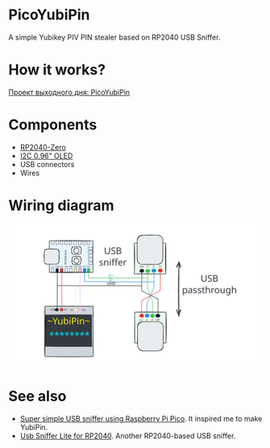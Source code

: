 # PicoYubiPin
A simple Yubikey PIV PIN stealer based on RP2040 USB Sniffer.

# How it works?
[Проект выходного дня: PicoYubiPin](https://ut.buglloc.com/iot/esphome/pico-yubipin/)

# Components
  - [RP2040-Zero](https://www.waveshare.com/wiki/RP2040-Zero)
  - [I2C 0.96" OLED](https://github.com/WeActStudio/WeActStudio.OLEDModule)
  - USB connectors
  - Wires

# Wiring diagram
![](./docs/wiring.svg)

# See also
  - [Super simple USB sniffer using Raspberry Pi Pico](https://github.com/tana/pico_usb_sniffer). It inspired me to make YubiPin.
  - [Usb Sniffer Lite for RP2040](https://github.com/ataradov/usb-sniffer-lite). Another RP2040-based USB sniffer.

